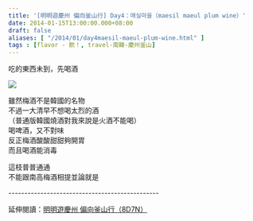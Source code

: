 ```yaml
---
title: '[明明遊慶州 偏向釜山行] Day4：매실마을（maesil maeul plum wine）'
date: 2014-01-15T13:00:00.000+08:00
draft: false
aliases: [ "/2014/01/day4maesil-maeul-plum-wine.html" ]
tags : [flavor - 飲！, travel-南韓-慶州釜山]
---
```


吃的東西未到，先喝酒  

![](/images/busanjj4a.jpg)

雖然梅酒不是韓國的名物  
不過一大清早不想喝太烈的酒  
（普通版韓國燒酒對我來說是火酒不能喝）  
喝啤酒，又不對味  
反正梅酒酸酸甜甜夠開胃  
而且喝酒能消毒  
  
這枝普普通通  
不能跟南高梅酒相提並論就是  
  
\-----------------------------------------------  
  
延伸閱讀：[明明遊慶州 偏向釜山行（8D7N）](https://hidie.net/busanjj8d7n/)
